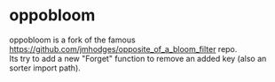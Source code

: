# oppobloom
oppobloom is a fork of the famous https://github.com/jmhodges/opposite_of_a_bloom_filter repo.  
Its try to add a new "Forget" function to remove an added key (also an sorter import path).
